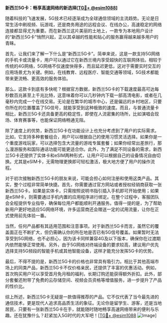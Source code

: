 **新西兰5G卡：畅享高速网络的新选择[[TG💪+ @esim1088](https://t.me/s/esim1088)]**

随着科技的飞速发展，5G技术已经逐渐成为全球通信领域的主流趋势。无论是日常生活中刷视频、玩游戏，还是商务用途的远程会议、在线办公，高速稳定的网络连接都显得尤为重要。而在新西兰这片美丽的土地上，一款专为本地用户设计的“新西兰5G卡”悄然兴起，正以其卓越的性能和贴心的服务赢得越来越多用户的青睐。

首先，让我们来了解一下什么是“新西兰5G卡”。简单来说，这是一款支持5G网络的手机卡或流量卡，用户可以通过它在新西兰境内享受超快的互联网体验。相较于传统的4G网络，5G网络不仅速度快得多，而且延迟更低，这对于需要实时交互的应用场景尤为关键。例如，在线教育、远程医疗、智能交通等领域，5G技术都能带来更流畅、更高效的服务体验。

那么，这款卡到底有多快呢？根据官方数据，新西兰5G卡的下载速度最高可达每秒数百兆甚至上千兆比特，这意味着你可以几秒钟内下载一部高清电影，或者在几毫秒内完成一个在线交易。无论是在繁华的城市中心，还是偏远的乡村地区，只要你所在的位置覆盖了5G信号，就能享受到这种极致的速度。而且，与普通流量卡相比，新西兰5G卡还具备更高的稳定性，即使在人流密集的场所，比如演唱会现场、体育赛事等，也能保证网络畅通无阻。

除了速度上的优势，新西兰5G卡在功能设计上也充分考虑到了用户的实际需求。比如，它支持多种套餐组合，用户可以根据自己的使用习惯灵活选择。如果你是一个重度游戏玩家，可以选择包含大流量的游戏专属套餐；如果你经常出差旅行，那么漫游服务和国际通话功能可能更适合你。此外，为了满足不同设备的需求，新西兰5G卡还提供了实体卡和eSIM两种形式，让用户可以根据自己的设备情况自由切换。尤其是eSIM卡，无需物理更换即可轻松激活，极大地方便了用户的操作流程。

对于初次接触新西兰5G卡的朋友来说，可能会担心如何注册和使用这类产品。其实，整个过程非常简单快捷。首先，你需要通过官方网站或者授权经销商获取一张新西兰5G卡。如果是实体卡，只需按照说明书指引插入手机即可开始使用；如果是eSIM卡，则需要通过手机内置的应用程序进行绑定。在整个过程中，客服团队会全程提供专业指导，确保每位用户都能顺利开通服务。值得一提的是，为了帮助新用户更好地适应5G网络环境，许多运营商还会赠送一定的试用流量，让你在正式使用前先体验一番。

当然，任何产品都有其适用范围和注意事项。对于新西兰5G卡而言，虽然它的覆盖面正在不断扩大，但仍需确认你的所在地是否已有5G信号覆盖。如果暂时无法享受到5G网络，也不必担心，因为该卡同样兼容4G及以下版本，确保你在过渡期内依然能够正常使用。另外，由于5G网络对终端设备的要求较高，建议用户优先选择支持5G频段的智能手机或其他智能设备，这样才能充分发挥5G卡的优势。

最后，不得不提的是，新西兰5G卡的价格也非常具有吸引力。相比于其他高端市场上的同类产品，新西兰5G卡不仅价格亲民，还提供了丰富的优惠活动。例如，首次购买用户可以享受首月免月租的福利，长期订购还能获得额外折扣。此外，部分套餐还附带了免费的云存储空间、视频会员资格等增值服务，进一步提升了产品的性价比。

综上所述，新西兰5G卡无疑是一款值得推荐的产品。它不仅代表了当今最先进的通信技术，更是现代人追求高品质生活的象征。无论你是留学生、游客，还是当地居民，只要有一张新西兰5G卡在手，就能随时随地畅享高速网络带来的便利与乐趣。还在犹豫什么？赶紧加入5G时代的大军吧！[[TG💪+ @esim1088](https://t.me/s/esim1088) ![Image](https://i.postimg.cc/4NQfJmqS/Snipaste-2025-05-13-00-14-12.png)]